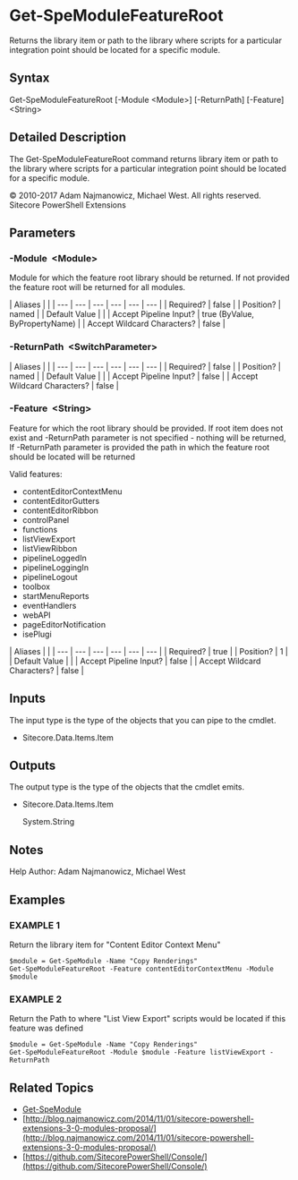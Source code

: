 # Get-SpeModuleFeatureRoot

Returns the library item or path to the library where scripts for a particular integration point should be located for a specific module.

## Syntax

Get-SpeModuleFeatureRoot \[-Module &lt;Module&gt;\] \[-ReturnPath\] \[-Feature\] &lt;String&gt;

## Detailed Description

The Get-SpeModuleFeatureRoot command returns library item or path to the library where scripts for a particular integration point should be located for a specific module.

© 2010-2017 Adam Najmanowicz, Michael West. All rights reserved. Sitecore PowerShell Extensions

## Parameters

### -Module  &lt;Module&gt;

Module for which the feature root library should be returned. If not provided the feature root will be returned for all modules.

| Aliases |  |
| --- | --- | --- | --- | --- | --- |
| Required? | false |
| Position? | named |
| Default Value |  |
| Accept Pipeline Input? | true \(ByValue, ByPropertyName\) |
| Accept Wildcard Characters? | false |

### -ReturnPath  &lt;SwitchParameter&gt;

| Aliases |  |
| --- | --- | --- | --- | --- | --- |
| Required? | false |
| Position? | named |
| Default Value |  |
| Accept Pipeline Input? | false |
| Accept Wildcard Characters? | false |

### -Feature  &lt;String&gt;

Feature for which the root library should be provided. If root item does not exist and -ReturnPath parameter is not specified - nothing will be returned, If -ReturnPath parameter is provided the path in which the feature root should be located will be returned

Valid features:

* contentEditorContextMenu 
* contentEditorGutters
* contentEditorRibbon
* controlPanel
* functions
* listViewExport
* listViewRibbon
* pipelineLoggedIn
* pipelineLoggingIn
* pipelineLogout
* toolbox
* startMenuReports
* eventHandlers
* webAPI
* pageEditorNotification
* isePlugi 

| Aliases |  |
| --- | --- | --- | --- | --- | --- |
| Required? | true |
| Position? | 1 |
| Default Value |  |
| Accept Pipeline Input? | false |
| Accept Wildcard Characters? | false |

## Inputs

The input type is the type of the objects that you can pipe to the cmdlet.

* Sitecore.Data.Items.Item 

## Outputs

The output type is the type of the objects that the cmdlet emits.

* Sitecore.Data.Items.Item

  System.String 

## Notes

Help Author: Adam Najmanowicz, Michael West

## Examples

### EXAMPLE 1

Return the library item for "Content Editor Context Menu"

```text
$module = Get-SpeModule -Name "Copy Renderings"
Get-SpeModuleFeatureRoot -Feature contentEditorContextMenu -Module $module
```

### EXAMPLE 2

Return the Path to where "List View Export" scripts would be located if this feature was defined

```text
$module = Get-SpeModule -Name "Copy Renderings"
Get-SpeModuleFeatureRoot -Module $module -Feature listViewExport -ReturnPath
```

## Related Topics

* [Get-SpeModule](get-spemodule.md)
* [http://blog.najmanowicz.com/2014/11/01/sitecore-powershell-extensions-3-0-modules-proposal/](http://blog.najmanowicz.com/2014/11/01/sitecore-powershell-extensions-3-0-modules-proposal/) 
* [https://github.com/SitecorePowerShell/Console/](https://github.com/SitecorePowerShell/Console/) 

